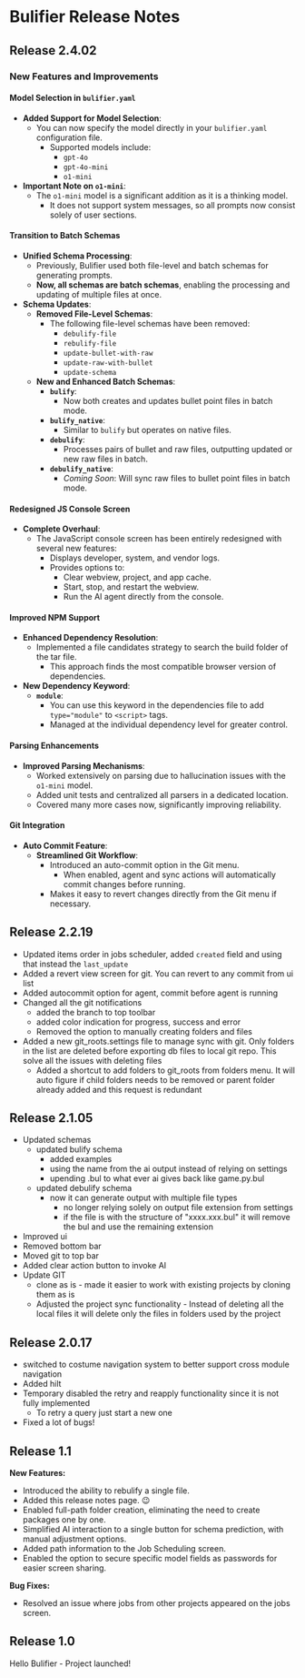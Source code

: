 # Bulifier Release Notes

## Release 2.4.02

### New Features and Improvements

#### Model Selection in `bulifier.yaml`

- **Added Support for Model Selection**:
    - You can now specify the model directly in your `bulifier.yaml` configuration file.
        - Supported models include:
            - `gpt-4o`
            - `gpt-4o-mini`
            - `o1-mini`
- **Important Note on `o1-mini`**:
    - The `o1-mini` model is a significant addition as it is a thinking model.
        - It does not support system messages, so all prompts now consist solely of user sections.

#### Transition to Batch Schemas

- **Unified Schema Processing**:
    - Previously, Bulifier used both file-level and batch schemas for generating prompts.
    - **Now, all schemas are batch schemas**, enabling the processing and updating of multiple files at once.
- **Schema Updates**:
    - **Removed File-Level Schemas**:
        - The following file-level schemas have been removed:
            - `debulify-file`
            - `rebulify-file`
            - `update-bullet-with-raw`
            - `update-raw-with-bullet`
            - `update-schema`
    - **New and Enhanced Batch Schemas**:
        - **`bulify`**:
            - Now both creates and updates bullet point files in batch mode.
        - **`bulify_native`**:
            - Similar to `bulify` but operates on native files.
        - **`debulify`**:
            - Processes pairs of bullet and raw files, outputting updated or new raw files in batch.
        - **`debulify_native`**:
            - *Coming Soon*: Will sync raw files to bullet point files in batch mode.

#### Redesigned JS Console Screen

- **Complete Overhaul**:
    - The JavaScript console screen has been entirely redesigned with several new features:
        - Displays developer, system, and vendor logs.
        - Provides options to:
            - Clear webview, project, and app cache.
            - Start, stop, and restart the webview.
            - Run the AI agent directly from the console.

#### Improved NPM Support

- **Enhanced Dependency Resolution**:
    - Implemented a file candidates strategy to search the build folder of the tar file.
        - This approach finds the most compatible browser version of dependencies.
- **New Dependency Keyword**:
    - **`module`**:
        - You can use this keyword in the dependencies file to add `type="module"` to `<script>` tags.
        - Managed at the individual dependency level for greater control.

#### Parsing Enhancements

- **Improved Parsing Mechanisms**:
    - Worked extensively on parsing due to hallucination issues with the `o1-mini` model.
    - Added unit tests and centralized all parsers in a dedicated location.
    - Covered many more cases now, significantly improving reliability.

#### Git Integration

- **Auto Commit Feature**:
    - **Streamlined Git Workflow**:
        - Introduced an auto-commit option in the Git menu.
            - When enabled, agent and sync actions will automatically commit changes before running.
        - Makes it easy to revert changes directly from the Git menu if necessary.

## Release 2.2.19

- Updated items order in jobs scheduler, added `created` field and using that instead the
  `last_update`
- Added a revert view screen for git. You can revert to any commit from ui list
- Added autocommit option for agent, commit before agent is running
- Changed all the git notifications
    - added the branch to top toolbar
    - added color indication for progress, success and error
    - Removed the option to manually creating folders and files
- Added a new git_roots.settings file to manage sync with git. Only folders in the list are deleted
  before exporting db files to local git repo. This solve all the issues with deleting files
    - Added a shortcut to add folders to git_roots from folders menu. It will auto figure if child
      folders needs to be removed or parent folder already added and this request is redundant

## Release 2.1.05

- Updated schemas
    - updated bulify schema
        - added examples
        - using the name from the ai output instead of relying on settings
        - upending .bul to what ever ai gives back like game.py.bul
    - updated debulify schema
        - now it can generate output with multiple file types
            - no longer relying solely on output file extension from settings
            - if the file is with the structure of "xxxx.xxx.bul" it will remove the bul and use the
              remaining extension
- Improved ui
- Removed bottom bar
- Moved git to top bar
- Added clear action button to invoke AI
- Update GIT
    - clone as is - made it easier to work with existing projects by cloning them as is
    - Adjusted the project sync functionality - Instead of deleting all the local files
      it will delete only the files in folders used by the project

## Release 2.0.17

- switched to costume navigation system to better support cross module navigation
- Added hilt
- Temporary disabled the retry and reapply functionality since it is not fully implemented
    - To retry a query just start a new one
- Fixed a lot of bugs!

## Release 1.1

**New Features:**

- Introduced the ability to rebulify a single file.
- Added this release notes page. 😉
- Enabled full-path folder creation, eliminating the need to create packages one by one.
- Simplified AI interaction to a single button for schema prediction, with manual adjustment
  options.
- Added path information to the Job Scheduling screen.
- Enabled the option to secure specific model fields as passwords for easier screen sharing.

**Bug Fixes:**

- Resolved an issue where jobs from other projects appeared on the jobs screen.

## Release 1.0

Hello Bulifier - Project launched!
